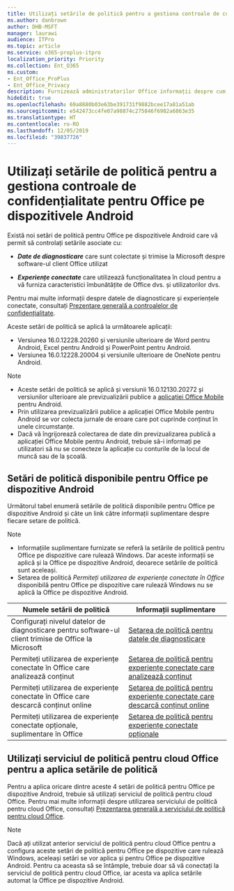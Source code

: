 ```yaml
---
title: Utilizați setările de politică pentru a gestiona controale de confidențialitate pentru Office pe dispozitivele Android
ms.author: danbrown
author: DHB-MSFT
manager: laurawi
audience: ITPro
ms.topic: article
ms.service: o365-proplus-itpro
localization_priority: Priority
ms.collection: Ent_O365
ms.custom:
- Ent_Office_ProPlus
- Ent_Office_Privacy
description: Furnizează administratorilor Office informații despre cum să gestioneze setările de confidențialitate pentru Office pe dispozitive Android.
hideEdit: true
ms.openlocfilehash: 69a8880b03e63be391731f9882bcee17a81a51ab
ms.sourcegitcommit: e542473cc4fe07a98874c275846f6982a6863e35
ms.translationtype: HT
ms.contentlocale: ro-RO
ms.lasthandoff: 12/05/2019
ms.locfileid: "39837726"
---
```

# <a name="use-policy-settings-to-manage-privacy-controls-for-office-on-android-devices"></a>Utilizați setările de politică pentru a gestiona controale de confidențialitate pentru Office pe dispozitivele Android

Există noi setări de politică pentru Office pe dispozitivele Android care vă permit să controlați setările asociate cu:

- ***Date de diagnosticare*** care sunt colectate și trimise la Microsoft despre software-ul client Office utilizat

- ***Experiențe conectate*** care utilizează funcționalitatea în cloud pentru a vă furniza caracteristici îmbunătățite de Office dvs. și utilizatorilor dvs.

Pentru mai multe informații despre datele de diagnosticare și experiențele conectate, consultați [Prezentare generală a controalelor de confidențialitate](overview-privacy-controls.md).

Aceste setări de politică se aplică la următoarele aplicații:
- Versiunea 16.0.12228.20260 și versiunile ulterioare de Word pentru Android, Excel pentru Android și PowerPoint pentru Android.
- Versiunea 16.0.12228.20004 și versiunile ulterioare de OneNote pentru Android.

> [!NOTE]
>- Aceste setări de politică se aplică și versiunii 16.0.12130.20272 și versiunilor ulterioare ale previzualizării publice a [aplicației Office Mobile](https://techcommunity.microsoft.com/t5/Office-Apps-Blog/Introducing-Office-Your-new-go-to-mobile-app-for-getting-work/ba-p/977172) pentru Android.
>- Prin utilizarea previzualizării publice a aplicației Office Mobile pentru Android se vor colecta jurnale de eroare care pot cuprinde conținut în unele circumstanțe.
>- Dacă vă îngrijorează colectarea de date din previzualizarea publică a aplicației Office Mobile pentru Android, trebuie să-i informați pe utilizatori să nu se conecteze la aplicație cu conturile de la locul de muncă sau de la școală.

## <a name="policy-settings-available-for-office-on-android-devices"></a>Setări de politică disponibile pentru Office pe dispozitive Android

Următorul tabel enumeră setările de politică disponibile pentru Office pe dispozitive Android și câte un link către informații suplimentare despre fiecare setare de politică.

> [!NOTE]
>- Informațiile suplimentare furnizate se referă la setările de politică pentru Office pe dispozitive care rulează Windows. Dar aceste informații se aplică și la Office pe dispozitive Android, deoarece setările de politică sunt aceleași.
>- Setarea de politică *Permiteți utilizarea de experiențe conectate în Office* disponibilă pentru Office pe dispozitive care rulează Windows nu se aplică la Office pe dispozitive Android. 


|Numele setării de politică  |Informații suplimentare |
|---------|---------|
|Configurați nivelul datelor de diagnosticare pentru software-ul client trimise de Office la Microsoft|[Setarea de politică pentru datele de diagnosticare](manage-privacy-controls.md#policy-setting-for-diagnostic-data)         |
|Permiteți utilizarea de experiențe conectate în Office care analizează conținut| [Setarea de politică pentru experiențe conectate care analizează conținut](manage-privacy-controls.md#policy-setting-for-connected-experiences-that-analyze-your-content)        |
|Permiteți utilizarea de experiențe conectate în Office care descarcă conținut online |[Setarea de politică pentru experiențe conectate care descarcă conținut online](manage-privacy-controls.md#policy-setting-for-connected-experiences-that-download-online-content)         |
|Permiteți utilizarea de experiențe conectate opționale, suplimentare în Office |[Setarea de politică pentru experiențe conectate opționale](manage-privacy-controls.md#policy-setting-for-optional-connected-experiences)|



## <a name="use-office-cloud-policy-service-to-apply-policy-settings"></a>Utilizați serviciul de politică pentru cloud Office pentru a aplica setările de politică

Pentru a aplica oricare dintre aceste 4 setări de politică pentru Office pe dispozitive Android, trebuie să utilizați serviciul de politică pentru cloud Office. Pentru mai multe informații despre utilizarea serviciului de politică pentru cloud Office, consultați [Prezentarea generală a serviciului de politică pentru cloud Office](../overview-office-cloud-policy-service.md).

> [!NOTE]
> Dacă ați utilizat anterior serviciul de politică pentru cloud Office pentru a configura aceste setări de politică pentru Office pe dispozitive care rulează Windows, aceleași setări se vor aplica și pentru Office pe dispozitive Android. Pentru ca aceasta să se întâmple, trebuie doar să vă conectați la serviciul de politică pentru cloud Office, iar acesta va aplica setările automat la Office pe dispozitive Android.
